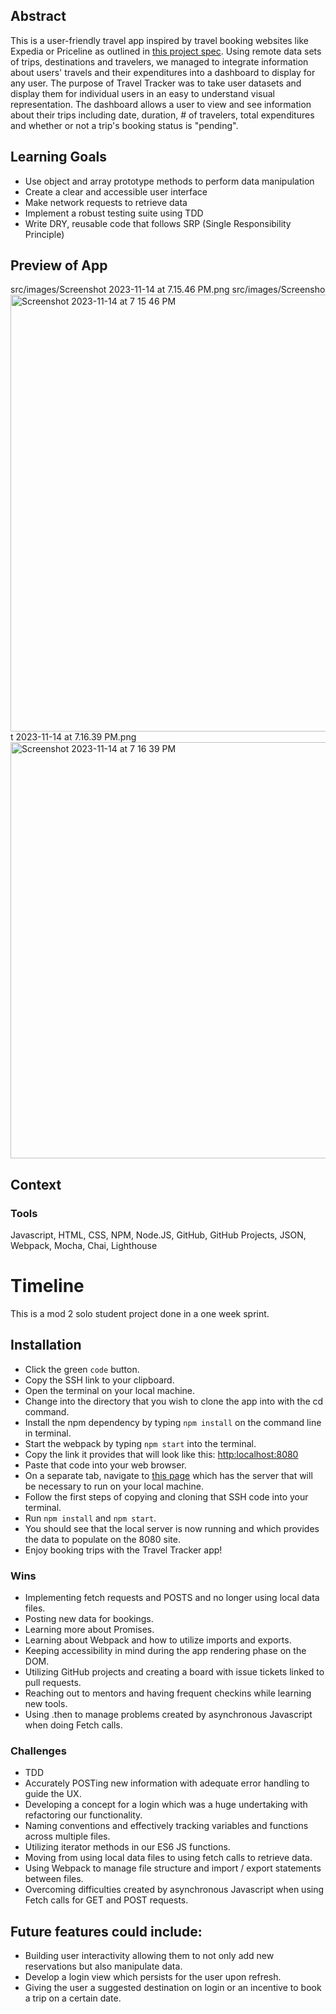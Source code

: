 ## Abstract
This is a user-friendly travel app inspired by travel booking websites like Expedia or Priceline as outlined in [this project spec](https://frontend.turing.edu/projects/travel-tracker.html). Using remote data sets of trips, destinations and travelers, we managed to integrate information about users' travels and their expenditures into a dashboard to display for any user. The purpose of Travel Tracker was to take user datasets and display them for individual users in an easy to understand visual representation. The dashboard allows a user to view and see information about their trips including date, duration, # of travelers, total expenditures and whether or not a trip's booking status is "pending".

## Learning Goals
- Use object and array prototype methods to perform data manipulation
- Create a clear and accessible user interface
- Make network requests to retrieve data
- Implement a robust testing suite using TDD
- Write DRY, reusable code that follows SRP (Single Responsibility Principle)

## Preview of App
src/images/Screenshot 2023-11-14 at 7.15.46 PM.png
src/images/Screensho<img width="699" alt="Screenshot 2023-11-14 at 7 15 46 PM" src="https://github.com/wlavery22/travel-tracker/assets/119368820/381bca88-5e10-4714-ac14-d442e99f3388">
t 2023-11-14 at 7.16.39 PM.png
<img width="666" alt="Screenshot 2023-11-14 at 7 16 39 PM" src="https://github.com/wlavery22/travel-tracker/assets/119368820/d56b4fef-9a32-4e78-9920-4e84316b84cb">


## Context

### Tools
Javascript, HTML, CSS, NPM, Node.JS, GitHub, GitHub Projects, JSON, Webpack, Mocha, Chai, Lighthouse

# Timeline
This is a mod 2 solo student project done in a one week sprint. 

## Installation
- Click the green `code` button.
- Copy the SSH link to your clipboard.
- Open the terminal on your local machine.
- Change into the directory that you wish to clone the app into with the cd command.
- Install the npm dependency by typing `npm install` on the command line in terminal.
- Start the webpack by typing `npm start` into the terminal.
- Copy the link it provides that will look like this: [http:localhost:8080]() 
- Paste that code into your web browser.
- On a separate tab, navigate to [this page](https://github.com/turingschool-examples/travel-tracker-api) which has the server that will be necessary to run on your local machine. 
- Follow the first steps of copying and cloning that SSH code into your terminal.
- Run `npm install` and `npm start`.
- You should see that the local server is now running and which provides the data to populate on the 8080 site.
- Enjoy booking trips with the Travel Tracker app!

### Wins
- Implementing fetch requests and POSTS and no longer using local data files. 
- Posting new data for bookings.
- Learning more about Promises.
- Learning about Webpack and how to utilize imports and exports.
- Keeping accessibility in mind during the app rendering phase on the DOM.
- Utilizing GitHub projects and creating a board with issue tickets linked to pull requests.
- Reaching out to mentors and having frequent checkins while learning new tools.
- Using .then to manage problems created by asynchronous Javascript when doing Fetch calls.

### Challenges
- TDD
- Accurately POSTing new information with adequate error handling to guide the UX.
- Developing a concept for a login which was a huge undertaking with refactoring our functionality.
- Naming conventions and effectively tracking variables and functions across multiple files.
- Utilizing iterator methods in our ES6 JS functions.
- Moving from using local data files to using fetch calls to retrieve data.
- Using Webpack to manage file structure and import / export statements between files.
- Overcoming difficulties created by asynchronous Javascript when using Fetch calls for GET and POST requests.

## Future features could include:
- Building user interactivity allowing them to not only add new reservations but also manipulate data.
- Develop a login view which persists for the user upon refresh.
- Giving the user a suggested destination on login or an incentive to book a trip on a certain date.



